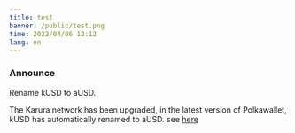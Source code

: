 ```yaml
---
title: test
banner: /public/test.png
time: 2022/04/06 12:12
lang: en
---
```



### Announce
Rename kUSD to aUSD.

The Karura network has been upgraded, in the latest version of Polkawallet, kUSD has automatically renamed to aUSD.
 see [here](https://acala.discourse.group/t/uniting-acala-karura-to-support-dotsama-with-ausd-together/740)